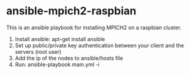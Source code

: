# ansible-mpich2-raspbian

This is an ansible playbook for installing MPICH2 on a raspbian cluster.

1. Install ansible: apt-get install ansible
2. Set up public/private key authentication between your client and the servers (root user)
3. Add the ip of the nodes to ansible/hosts file
4. Run: ansible-playbook main.yml -i <pathToHostsFile>
